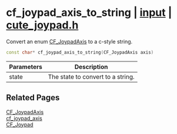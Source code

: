 # cf_joypad_axis_to_string | [input](https://github.com/RandyGaul/cute_framework/blob/master/docs/input_readme.md) | [cute_joypad.h](https://github.com/RandyGaul/cute_framework/blob/master/include/cute_joypad.h)

Convert an enum [CF_JoypadAxis](https://github.com/RandyGaul/cute_framework/blob/master/docs/input/cf_joypadaxis.md) to a c-style string.

```cpp
const char* cf_joypad_axis_to_string(CF_JoypadAxis axis)
```

Parameters | Description
--- | ---
state | The state to convert to a string.

## Related Pages

[CF_JoypadAxis](https://github.com/RandyGaul/cute_framework/blob/master/docs/input/cf_joypadaxis.md)  
[cf_joypad_axis](https://github.com/RandyGaul/cute_framework/blob/master/docs/input/cf_joypad_axis.md)  
[CF_Joypad](https://github.com/RandyGaul/cute_framework/blob/master/docs/input/cf_joypad.md)  
